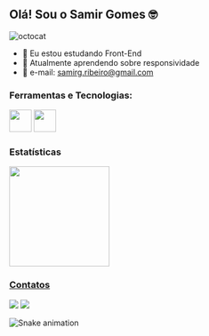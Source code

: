 ## Olá! Sou o Samir Gomes 🤓

![octocat](https://github.com/samirgomes/samirgomes/assets/130385313/5d61816e-e23d-4e15-a2f0-eaf3925329eb)

- 🔭 Eu estou estudando Front-End
- 🌱 Atualmente aprendendo sobre responsividade 
- 📧 e-mail: samirg.ribeiro@gmail.com

### Ferramentas e Tecnologias:

<img src="https://cdn.jsdelivr.net/gh/devicons/devicon/icons/html5/html5-original.svg" width="40" height="40"/> <img src="https://cdn.jsdelivr.net/gh/devicons/devicon/icons/css3/css3-original.svg" width="40" height="40"/>

### Estatísticas

<div>
<a href="https://github.com/samirgomes">
<img loading="lazy" height="180em" src="https://github-readme-stats.vercel.app/api/top-langs/?username=samirgomes&layout=compact&langs_count=7&theme=dracula"/>
</div>

### Contatos

<a href="https://www.linkedin.com/in/samir-gomes-8b09b71a6" target="_blank"><img loading="lazy" src="https://img.shields.io/badge/-LinkedIn-%230077B5?style=for-the-badge&logo=linkedin&logoColor=white" target="_blank"></a>        <a href = "mailto:samirg.ribeiro@gmail.com"><img loading="lazy" src="https://img.shields.io/badge/Gmail-D14836?style=for-the-badge&logo=gmail&logoColor=white" target="_blank"></a>  


![Snake animation](https://github.com/samirgomes/samirgomes/blob/output/github-contribution-grid-snake.svg)







